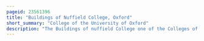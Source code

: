 ```yaml
---
pageid: 23561396
title: "Buildings of Nuffield College, Oxford"
short_summary: "College of the University of Oxford"
description: "The Buildings of nuffield College one of the Colleges of the University of Oxford are situated west of the City Centre of Oxford England and are situated on the Site of the oxford Canal Basin. Nuffield College was founded in 1937 after a Donation to the University by the Car Manufacturer Lord Nuffield ; he gave Land for the College, as well as £900,000 to build and endow it. The Architect austen Harrison who had worked in Greece and Palestine was appointed by the University to design the Buildings. His initial Design heavily influenced by mediterranean Architecture was rejected by Nuffield who called it un-english and refused to allow his Name to be associated with it. Harrison reworked the Plans, aiming for 'Something on the Lines of Cotswold domestic Architecture', as Nuffield wanted."
---
```

